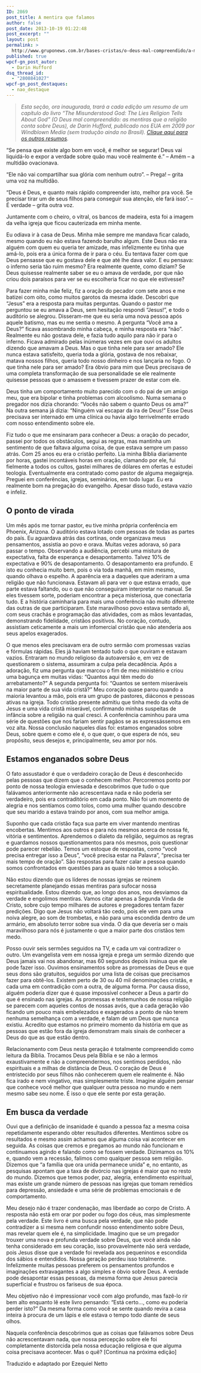```yaml
---
ID: 2869
post_title: A mentira que falamos
author: false
post_date: 2013-10-19 01:22:48
post_excerpt: ""
layout: post
permalink: >
  http://www.gruponews.com.br/bases-cristas/o-deus-mal-compreendido/a-mentira-que-falamos
published: true
wpcf-gn_post_autor:
  - Darin Hufford
dsq_thread_id:
  - "2808841027"
wpcf-gn_post_destaques:
  - nao_destaque
---
```

<blockquote><i>Esta seção, ora inaugurada, trará a cada edição um resumo de um capítulo do livro “The Misunderstood God: The Lies Religion Tells About God” (O Deus mal compreendido: as mentiras que a religião conta sobre Deus), de Darin Hufford, publicado nos EUA em 2009 por Windblown Media (sem tradução ainda no Brasil). <a title="O Deus mal compreendido" href="http://www.gruponews.com.br/bases-cristas/o-deus-mal-compreendido">Clique aqui para os outros resumos</a>.
</i></blockquote>
“Se pensa que existe algo bom em você, é melhor se segurar! Deus vai liquidá-lo e expor a verdade sobre quão mau você realmente é.”
– Amém – a multidão ovacionava.

“Ele não vai compartilhar sua glória com nenhum outro”.
– Prega! – grita uma voz na multidão.

“Deus é Deus, e quanto mais rápido compreender isto, melhor pra você. Se precisar tirar um de seus filhos para conseguir sua atenção, ele fará isso”.
– É verdade – grita outra voz.

Juntamente com o cheiro, o vitral, os bancos de madeira, esta foi a imagem da velha igreja que ficou cauterizada em minha mente.

Eu odiava ir à casa de Deus. Minha mãe sempre me mandava ficar calado, mesmo quando eu não estava fazendo barulho algum. Este Deus não era alguém com quem eu queria ter amizade, mas infelizmente eu tinha que amá-lo, pois era a única forma de ir para o céu. Eu tentava fazer com que Deus pensasse que eu gostava dele e que até lhe dava valor. E eu pensava: o inferno seria tão ruim mesmo? Era realmente quente, como diziam? Se Deus quisesse realmente saber se eu o amava de verdade, por que não criou dois paraísos para ver se eu escolheria ficar no que ele estivesse?

Para fazer minha mãe feliz, fiz a oração do pecador com sete anos e me batizei com oito, como muitos garotos da mesma idade. Descobri que “Jesus” era a resposta para muitas perguntas. Quando o pastor me perguntou se eu amava a Deus, sem hesitação respondi “Jesus!”, e todo o auditório se alegrou. Disseram-me que eu seria uma nova pessoa após aquele batismo, mas eu me sentia o mesmo. A pergunta “Você ama a Deus?” ficava assombrando minha cabeça, e minha resposta era “não”. Realmente eu não gostava dele, e fazia tudo aquilo para não ir para o inferno. Ficava admirado pelas inúmeras vezes em que ouvi os adultos dizendo que amavam a Deus. Mas o que tinha nele para ser amado? Ele nunca estava satisfeito, queria toda a glória, gostava de nos rebaixar, matava nossos filhos, queria todo nosso dinheiro e nos lançaria no fogo. O que tinha nele para ser amado? Era óbvio para mim que Deus precisava de uma completa transformação de sua personalidade se ele realmente quisesse pessoas que o amassem e tivessem prazer de estar com ele.

Deus tinha um comportamento muito parecido com o do pai de um amigo meu, que era bipolar e tinha problemas com alcoolismo. Numa semana o pregador nos dizia chorando: “Vocês não sabem o quanto Deus os ama?” Na outra semana já dizia: “Ninguém vai escapar da ira de Deus!” Esse Deus precisava ser internado em uma clínica ou havia algo terrivelmente errado com nosso entendimento sobre ele.

Fiz tudo o que me ensinaram para conhecer a Deus: a oração do pecador, passei por todos os obstáculos, segui as regras, mas mantinha um sentimento de que faltava alguma coisa, de que estava sempre um passo atrás. Com 25 anos eu era o cristão perfeito. Lia minha Bíblia diariamente por horas, gastei incontáveis horas em oração, clamando por ele, fui fielmente a todos os cultos, gastei milhares de dólares em ofertas e estudei teologia. Eventualmente era contratado como pastor de alguma megaigreja. Preguei em conferências, igrejas, seminários, em todo lugar. Eu era realmente bom na pregação do evangelho. Apesar disso tudo, estava vazio e infeliz.
<h2 style="text-align: left;">O ponto de virada</h2>
Um mês após me tornar pastor, eu tive minha própria conferência em Phoenix, Arizona. O auditório estava lotado com pessoas de todas as partes do país. Eu aguardava atrás das cortinas, onde organizava meus pensamentos, assistia ao povo e orava. Muitas vezes adorava, só para passar o tempo. Observando a audiência, percebi uma mistura de expectativa, falta de esperança e desapontamento. Talvez 10% de expectativa e 90% de desapontamento. O desapontamento era profundo. E isto eu conhecia muito bem, pois o via toda manhã, em mim mesmo, quando olhava o espelho. A aparência era a daqueles que aderiram a uma religião que não funcionava. Estavam ali para ver o que estava errado, que parte estava faltando, ou o que não conseguiram interpretar no manual. Se eles tivessem sorte, poderiam encontrar a peça misteriosa, que conectaria tudo. E a história caminharia para mais uma conferência não muito diferente das outras de que participaram. Este maravilhoso povo estava sentado ali, com seus crachás e programação das atividades, com as mãos levantadas, demonstrando fidelidade, cristãos positivos. No coração, contudo, assistiam ceticamente a mais um infomercial cristão que não atenderia aos seus apelos exagerados.

O que menos eles precisavam era de outro sermão com promessas vazias e fórmulas rápidas. Eles já haviam tentado tudo o que ouviram e estavam vazios. Entraram no mundo religioso da autoaversão e, em vez de questionarem o sistema, assumiram a culpa pela decadência. Após a adoração, fiz uma pergunta que marcou o fim de meu ministério e criou uma bagunça em muitas vidas: “Quantos aqui têm medo do arrebatamento?” A segunda pergunta foi: “Quantos se sentem miseráveis na maior parte de sua vida cristã?” Meu coração quase parou quando a maioria levantou a mão, pois era um grupo de pastores, diáconos e pessoas ativas na igreja. Todo cristão presente admitiu que tinha medo da volta de Jesus e uma vida cristã miserável, confirmando minhas suspeitas de infância sobre a religião na qual cresci. A conferência caminhou para uma série de questões que nos fariam sentir pagãos se as expressássemos em voz alta. Nossa conclusão naqueles dias foi: estamos enganados sobre Deus, sobre quem e como ele é, o que quer, o que espera de nós, seu propósito, seus desejos e, principalmente, seu amor por nós.
<h2>Estamos enganados sobre Deus</h2>
O fato assustador é que o verdadeiro coração de Deus é desconhecido pelas pessoas que dizem que o conhecem melhor. Percorremos ponto por ponto de nossa teologia enviesada e descobrimos que tudo o que falávamos anteriormente não acrescentava nada e não poderia ser verdadeiro, pois era contraditório em cada ponto. Não foi um momento de alegria e nos sentíamos como tolos, como uma mulher quando descobre que seu marido a estava traindo por anos, com sua melhor amiga.

Suponho que cada cristão faça sua parte em viver mantendo mentiras encobertas. Mentimos aos outros e para nós mesmos acerca de nossa fé, vitória e sentimentos. Aprendemos o dialeto da religião, seguimos as regras e guardamos nossos questionamentos para nós mesmos, pois questionar pode parecer rebelião. Temos um estoque de respostas, como “você precisa entregar isso a Deus”, “você precisa estar na Palavra”, “precisa ter mais tempo de oração”. São respostas para fazer calar a pessoa quando somos confrontados em questões para as quais não temos a solução.

Não estou dizendo que os líderes de nossas igrejas se reúnem secretamente planejando essas mentiras para sufocar nossa espiritualidade. Estou dizendo que, ao longo dos anos, nos desviamos da verdade e engolimos mentiras. Vamos citar apenas a Segunda Vinda de Cristo, sobre cujo tempo milhares de autores e pregadores tentam fazer predições. Digo que Jesus não voltará tão cedo, pois ele vem para uma noiva alegre, ao som de trombetas, e não para uma escondida dentro de um armário, em absoluto terror sobre sua vinda. O dia que deveria ser o mais maravilhoso para nós é justamente o que a maior parte dos cristãos tem medo.

Posso ouvir seis sermões seguidos na TV, e cada um vai contradizer o outro. Um evangelista vem em nossa igreja e prega um sermão dizendo que Deus jamais vai nos abandonar, mas 60 segundos depois insinua que ele pode fazer isso. Ouvimos ensinamentos sobre as promessas de Deus e que seus dons são gratuitos, seguidos por uma lista de coisas que precisamos fazer para obtê-los. Existem perto de 30 ou 40 mil denominações cristãs, e cada uma em contradição com a outra, de alguma forma. Por causa disso, alguém poderia dizer que é quase impossível conhecer a Deus a partir do que é ensinado nas igrejas. As promessas e testemunhos de nossa religião se parecem com aqueles contos de nossas avós, que a cada geração vão ficando um pouco mais embelezados e exagerados a ponto de não terem nenhuma semelhança com a verdade, e falam de um Deus que nunca existiu. Acredito que estamos no primeiro momento da história em que as pessoas que estão fora da igreja demonstram mais sinais de conhecer a Deus do que as que estão dentro.

Relacionamento com Deus nesta geração é totalmente compreendido como leitura da Bíblia. Trocamos Deus pela Bíblia e se não a lermos exaustivamente e não a compreendermos, nos sentimos perdidos, não espirituais e a milhas de distância de Deus. O coração de Deus é entristecido por seus filhos não conhecerem quem ele realmente é. Não fica irado e nem vingativo, mas simplesmente triste. Imagine alguém pensar que conhece você melhor que qualquer outra pessoa no mundo e nem mesmo sabe seu nome. É isso o que ele sente por esta geração.
<h2>Em busca da verdade</h2>
Ouvi que a definição de insanidade é quando a pessoa faz a mesma coisa repetidamente esperando obter resultados diferentes. Mentimos sobre os resultados e mesmo assim achamos que alguma coisa vai acontecer em seguida. As coisas que cremos e pregamos ao mundo não funcionam e continuamos agindo e falando como se fossem verdade. Dizimamos os 10% e, quando vem a recessão, falimos como qualquer pessoa sem religião. Dizemos que “a família que ora unida permanece unida” e, no entanto, as pesquisas apontam que a taxa de divórcio nas igrejas é maior que no resto do mundo. Dizemos que temos poder, paz, alegria, entendimento espiritual, mas existe um grande número de pessoas nas igrejas que tomam remédios para depressão, ansiedade e uma série de problemas emocionais e de comportamento.

Meu desejo não é trazer condenação, mas liberdade ao corpo de Cristo. A resposta não está em orar por poder ou fogo dos céus, mas simplesmente pela verdade. Este livro é uma busca pela verdade, que não pode contradizer a si mesma nem confundir nosso entendimento sobre Deus, mas revelar quem ele é, na simplicidade. Imagino que se um pregador trouxer uma nova e profunda verdade sobre Deus, que você ainda não tenha considerado em seu coração, isso provavelmente não será verdade, pois Jesus disse que a verdade foi revelada aos pequeninos e escondida dos sábios e entendidos. Nossa geração perdeu isso totalmente. Infelizmente muitas pessoas preferem os pensamentos profundos e imaginações extravagantes a algo simples e óbvio sobre Deus. A verdade pode desapontar essas pessoas, da mesma forma que Jesus parecia superficial e frustrou os fariseus de sua época.

Meu objetivo não é impressionar você com algo profundo, mas fazê-lo rir bem alto enquanto lê este livro pensando: “Está certo…, como eu poderia perder isto?” Da mesma forma como você se sente quando revira a casa inteira à procura de um lápis e ele estava o tempo todo diante de seus olhos.

Naquela conferência descobrimos que as coisas que falávamos sobre Deus não acrescentavam nada, que nossa percepção sobre ele foi completamente distorcida pela nossa educação religiosa e que alguma coisa precisava acontecer. Mas o quê? [Continua na próxima edição]
<p class="pebio">Traduzido e adaptado por Ezequiel Netto</p>